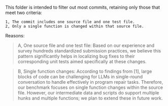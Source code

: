 This folder is intended to filter out most commits, retaining only those that meet two criteria:

    1, The commit includes one source file and one test file.
    2, Only a single function is changed within that source file.

Reasons:

>A, One source file and one test file: Based on our experience and survey hundreds standardized submission practices, we believe this pattern significantly helps in localizing bug fixes to their corresponding unit tests aimed specifically at these changes.

>B, Single function changes: According to findings from [1], large blocks of code can be challenging for LLMs in single-round conversation to handle effectively in program repair tasks. Therefore, our benchmark focuses on single function changes within the source file. However, our intermediate data and scripts do support multiple hunks and multiple functions; we plan to extend these in future work.
